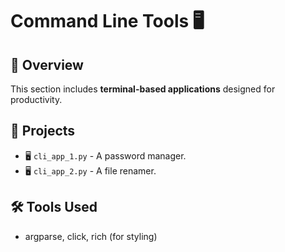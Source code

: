 # Command Line Tools 🖥️

## 📌 Overview
This section includes **terminal-based applications** designed for productivity.

## 🚀 Projects
- 🖥️ `cli_app_1.py` - A password manager.
- 🖥️ `cli_app_2.py` - A file renamer.

## 🛠️ Tools Used
- argparse, click, rich (for styling)

